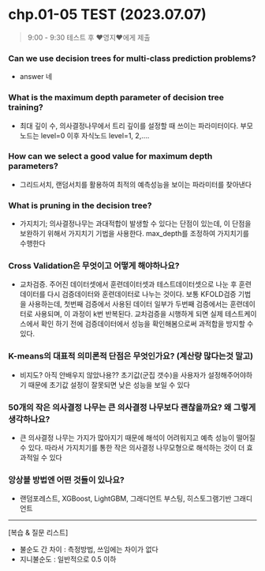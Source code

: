# chp.01-05 TEST (2023.07.07)

> 9:00 - 9:30 테스트 후 ♥영지♥에게 제출



### Can we use decision trees for multi-class prediction problems?

- answer
네




### What is the maximum depth parameter of decision tree training?

- 최대 깊이 수, 의사결정나무에서 트리 깊이를 설정할 때 쓰이는 파라미터이다. 부모노드는 level=0 이후 자식노드 level=1, 2,....





### How can we select a good value for maximum depth parameters?

- 그리드서치, 랜덤서치를 활용하여 최적의 예측성능을 보이는 파라미터를 찾아낸다





### What is pruning in the decision tree?

- 가지치기; 의사결정나무는 과대적합이 발생할 수 있다는 단점이 있는데, 이 단점을 보완하기 위해서 가지치기 기법을 사용한다. max_depth를 조정하여 가지치기를 수행한다







### Cross Validation은 무엇이고 어떻게 해야하나요?

- 교차검증. 주어진 데이터셋에서 훈련데이터셋과 테스트데이터셋으로 나눈 후 훈련데이터를 다시 검증데이터와 훈련데이터로 나누는 것이다. 보통 KFOLD검증 기법을 사용하는데, 첫번째 검증에서 사용된 데이터 일부가 두번째 검증에서는 훈련데이터로 사용되며, 이 과정이 k번 반복된다. 교차검증을 시행하게 되면 실제 테스트케이스에서 확인 하기 전에 검증데이터에서 성능을 확인해봄으로써 과적합을 방지할 수 있다. 



### K-means의 대표적 의미론적 단점은 무엇인가요? (계산량 많다는것 말고)

- 비지도? 아직 안배우지 않았나용??
초기값(군집 갯수)을 사용자가 설정해주어야하기 때문에 초기값 설정이 잘못되면 낮은 성능을 보일 수 있다





### 50개의 작은 의사결정 나무는 큰 의사결정 나무보다 괜찮을까요? 왜 그렇게 생각하나요?

- 큰 의사결정 나무는 가지가 많아지기 때문에 해석이 어려워지고 예측 성능이 떨어질 수 있다. 따라서 가지치기를 통한 작은 의사결정 나무모형으로 해석하는 것이 더 효과적일 수 있다









### 앙상블 방법엔 어떤 것들이 있나요?

- 랜덤포레스트, XGBoost, LightGBM, 그래디언트 부스팅, 히스토그램기반 그래디언트











-----

[복습 & 질문 리스트]

- 불순도 간 차이 : 측정방법, 쓰임에는 차이가 없다
- 지니불순도 : 일반적으로 0.5 이하
